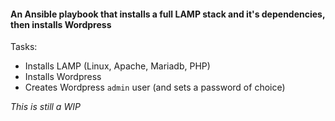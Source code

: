 #### An Ansible playbook that installs a full LAMP stack and it's dependencies, then installs Wordpress

Tasks:
- Installs LAMP (Linux, Apache, Mariadb, PHP)
- Installs Wordpress
- Creates Wordpress `admin` user (and sets a password of choice)

*This is still a WIP*
